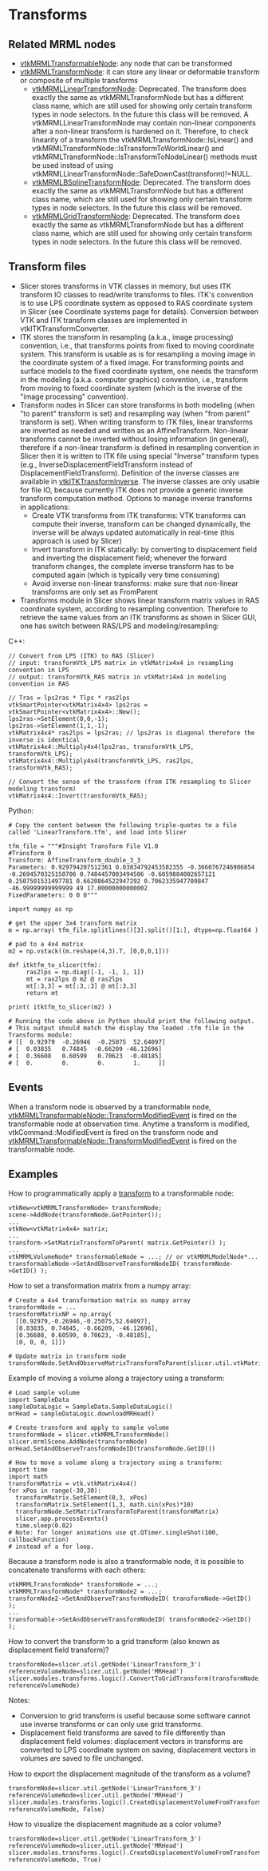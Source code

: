 # Transforms

## Related MRML nodes
- [vtkMRMLTransformableNode](http://slicer.org/doc/html/classvtkMRMLTransformableNode.html): any node that can be transformed
- [vtkMRMLTransformNode](http://slicer.org/doc/html/classvtkMRMLTransformNode.html): it can store any linear or deformable transform or composite of multiple transforms
  - [vtkMRMLLinearTransformNode](http://slicer.org/doc/html/classvtkMRMLLinearTransformNode.html): Deprecated. The transform does exactly the same as vtkMRMLTransformNode but has a different class name, which are still used for showing only certain transform types in node selectors. In the future this class will be removed. A vtkMRMLLinearTransformNode may contain non-linear components after a non-linear transform is hardened on it. Therefore, to check linearity of a transform the vtkMRMLTransformNode::IsLinear() and vtkMRMLTransformNode::IsTransformToWorldLinear() and vtkMRMLTransformNode::IsTransformToNodeLinear() methods must be used instead of using vtkMRMLLinearTransformNode::SafeDownCast(transform)!=NULL.
  - [vtkMRMLBSplineTransformNode](http://slicer.org/doc/html/classvtkMRMLBSplineTransformNode.html): Deprecated. The transform does exactly the same as vtkMRMLTransformNode but has a different class name, which are still used for showing only certain transform types in node selectors. In the future this class will be removed.
  - [vtkMRMLGridTransformNode](http://slicer.org/doc/html/classvtkMRMLGridTransformNode.html): Deprecated. The transform does exactly the same as vtkMRMLTransformNode but has a different class name, which are still used for showing only certain transform types in node selectors. In the future this class will be removed.

## Transform files

- Slicer stores transforms in VTK classes in memory, but uses ITK transform IO classes to read/write transforms to files. ITK's convention is to use LPS coordinate system as opposed to RAS coordinate system in Slicer (see Coordinate systems page for details). Conversion between VTK and ITK transform classes are implemented in vtkITKTransformConverter.
- ITK stores the transform in resampling (a.k.a., image processing) convention, i.e., that transforms points from fixed to moving coordinate system. This transform is usable as is for resampling a moving image in the coordinate system of a fixed image. For transforming points and surface models to the fixed coordinate system, one needs the transform in the modeling (a.k.a. computer graphics) convention, i.e., transform from moving to fixed coordinate system (which is the inverse of the "image processing" convention).
- Transform nodes in Slicer can store transforms in both modeling (when "to parent" transform is set) and resampling way (when "from parent" transform is set). When writing transform to ITK files, linear transforms are inverted as needed and written as an AffineTransform. Non-linear transforms cannot be inverted without losing information (in general), therefore if a non-linear transform is defined in resampling convention in Slicer then it is written to ITK file using special "Inverse" transform types (e.g., InverseDisplacementFieldTransform instead of DisplacementFieldTransform). Definition of the inverse classes are available in [vtkITKTransformInverse](https://github.com/Slicer/Slicer/blob/master/Libs/MRML/Core/vtkITKTransformInverse.h). The inverse classes are only usable for file IO, because currently ITK does not provide a generic inverse transform computation method. Options to manage inverse transforms in applications:
  - Create VTK transforms from ITK transforms: VTK transforms can compute their inverse, transform can be changed dynamically, the inverse will be always updated automatically in real-time (this approach is used by Slicer)
  - Invert transform in ITK statically: by converting to displacement field and inverting the displacement field; whenever the forward transform changes, the complete inverse transform has to be computed again (which is typically very time consuming)
  - Avoid inverse non-linear transforms: make sure that non-linear transforms are only set as FromParent
- Transforms module in Slicer shows linear transform matrix values in RAS coordinate system, according to resampling convention. Therefore to retrieve the same values from an ITK transforms as shown in Slicer GUI, one has switch between RAS/LPS and modeling/resampling:

C++:

```
// Convert from LPS (ITK) to RAS (Slicer)
// input: transformVtk_LPS matrix in vtkMatrix4x4 in resampling convention in LPS
// output: transformVtk_RAS matrix in vtkMatri4x4 in modeling convention in RAS

// Tras = lps2ras * Tlps * ras2lps
vtkSmartPointer<vtkMatrix4x4> lps2ras = vtkSmartPointer<vtkMatrix4x4>::New();
lps2ras->SetElement(0,0,-1);
lps2ras->SetElement(1,1,-1);
vtkMatrix4x4* ras2lps = lps2ras; // lps2ras is diagonal therefore the inverse is identical
vtkMatrix4x4::Multiply4x4(lps2ras, transformVtk_LPS, transformVtk_LPS);
vtkMatrix4x4::Multiply4x4(transformVtk_LPS, ras2lps, transformVtk_RAS); 

// Convert the sense of the transform (from ITK resampling to Slicer modeling transform)
vtkMatrix4x4::Invert(transformVtk_RAS);
```

Python:

```
# Copy the content between the following triple-quotes to a file called 'LinearTransform.tfm', and load into Slicer

tfm_file = """#Insight Transform File V1.0
#Transform 0
Transform: AffineTransform_double_3_3
Parameters: 0.929794207512361 0.03834792453582355 -0.3660767246906854 -0.2694570325150706 0.7484457003494506 -0.6059884002657121 0.2507501531497781 0.6620864522947292 0.7062335947709847 -46.99999999999999 49 17.00000000000002
FixedParameters: 0 0 0"""

import numpy as np

# get the upper 3x4 transform matrix
m = np.array( tfm_file.splitlines()[3].split()[1:], dtype=np.float64 )

# pad to a 4x4 matrix
m2 = np.vstack((m.reshape(4,3).T, [0,0,0,1]))

def itktfm_to_slicer(tfm):
     ras2lps = np.diag([-1, -1, 1, 1])
     mt = ras2lps @ m2 @ ras2lps
     mt[:3,3] = mt[:3,:3] @ mt[:3,3]
     return mt

print( itktfm_to_slicer(m2) )

# Running the code above in Python should print the following output.
# This output should match the display the loaded .tfm file in the Transforms module:
# [[  0.92979  -0.26946  -0.25075  52.64097]
# [  0.03835   0.74845  -0.66209 -46.12696]
# [  0.36608   0.60599   0.70623  -0.48185]
# [  0.        0.        0.        1.     ]]
```

## Events

When a transform node is observed by a transformable node, [vtkMRMLTransformableNode::TransformModifiedEvent](http://slicer.org/doc/html/classvtkMRMLTransformableNode.html#ace1c30fc9df552543f00d51a20c038a6a4993bf6e23a6dfc138cb2efc1b9ce43b) is fired on the transformable node at observation time. Anytime a transform is modified, vtkCommand::ModifiedEvent is fired on the transform node and [vtkMRMLTransformableNode::TransformModifiedEvent](http://slicer.org/doc/html/classvtkMRMLTransformableNode.html#ace1c30fc9df552543f00d51a20c038a6a4993bf6e23a6dfc138cb2efc1b9ce43b) is fired on the transformable node.

## Examples

How to programmatically apply a [transform](http://slicer.org/doc/html/classvtkMRMLGridTransformNode.html) to a transformable node:

```
vtkNew<vtkMRMLTransformNode> transformNode;
scene->AddNode(transformNode.GetPointer());
...
vtkNew<vtkMatrix4x4> matrix;
...
transform->SetMatrixTransformToParent( matrix.GetPointer() );
...
vtkMRMLVolumeNode* transformableNode = ...; // or vtkMRMLModelNode*...
transformableNode->SetAndObserveTransformNodeID( transformNode->GetID() );
```

How to set a transformation matrix from a numpy array:

```
# Create a 4x4 transformation matrix as numpy array
transformNode = ...
transformMatrixNP = np.array(
  [[0.92979,-0.26946,-0.25075,52.64097],
  [0.03835, 0.74845, -0.66209, -46.12696],
  [0.36608, 0.60599, 0.70623, -0.48185],
  [0, 0, 0, 1]])

# Update matrix in transform node
transformNode.SetAndObserveMatrixTransformToParent(slicer.util.vtkMatrixFromArray(transformMatrixNP))
```

Example of moving a volume along a trajectory using a transform:

```
# Load sample volume
import SampleData
sampleDataLogic = SampleData.SampleDataLogic()
mrHead = sampleDataLogic.downloadMRHead()

# Create transform and apply to sample volume
transformNode = slicer.vtkMRMLTransformNode()
slicer.mrmlScene.AddNode(transformNode)
mrHead.SetAndObserveTransformNodeID(transformNode.GetID())

# How to move a volume along a trajectory using a transform:
import time
import math
transformMatrix = vtk.vtkMatrix4x4()
for xPos in range(-30,30):
  transformMatrix.SetElement(0,3, xPos)
  transformMatrix.SetElement(1,3, math.sin(xPos)*10)
  transformNode.SetMatrixTransformToParent(transformMatrix)
  slicer.app.processEvents()
  time.sleep(0.02)
# Note: for longer animations use qt.QTimer.singleShot(100, callbackFunction)
# instead of a for loop.
```

Because a transform node is also a transformable node, it is possible to concatenate transforms with each others:

```
vtkMRMLTransformNode* transformNode = ...;
vtkMRMLTransformNode* transformNode2 = ...;
transformNode2->SetAndObserveTransformNodeID( transformNode->GetID() );
...
transformable->SetAndObserveTransformNodeID( transformNode2->GetID() );
```

How to convert the transform to a grid transform (also known as displacement field transform)?

```
transformNode=slicer.util.getNode('LinearTransform_3')
referenceVolumeNode=slicer.util.getNode('MRHead')
slicer.modules.transforms.logic().ConvertToGridTransform(transformNode, referenceVolumeNode)
```

Notes:
- Conversion to grid transform is useful because some software cannot use inverse transforms or can only use grid transforms.
- Displacement field transforms are saved to file differently than displacement field volumes: displacement vectors in transforms are converted to LPS coordinate system on saving, displacement vectors in volumes are saved to file unchanged.

How to export the displacement magnitude of the transform as a volume?

```
transformNode=slicer.util.getNode('LinearTransform_3')
referenceVolumeNode=slicer.util.getNode('MRHead')
slicer.modules.transforms.logic().CreateDisplacementVolumeFromTransform(transformNode, referenceVolumeNode, False)
```

How to visualize the displacement magnitude as a color volume?

```
transformNode=slicer.util.getNode('LinearTransform_3')
referenceVolumeNode=slicer.util.getNode('MRHead')
slicer.modules.transforms.logic().CreateDisplacementVolumeFromTransform(transformNode, referenceVolumeNode, True)
```

